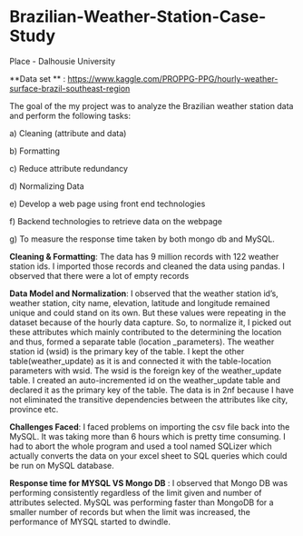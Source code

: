 # Brazilian-Weather-Station-Case-Study

Place - Dalhousie University


**Data set ** : https://www.kaggle.com/PROPPG-PPG/hourly-weather-surface-brazil-southeast-region

The goal of the my project was to analyze the Brazilian weather station data and perform the
following tasks:

a) Cleaning (attribute and data)

b) Formatting

c) Reduce attribute redundancy

d) Normalizing Data

e) Develop a web page using front end technologies

f) Backend technologies to retrieve data on the webpage

g) To measure the response time taken by both mongo db and MySQL.



**Cleaning & Formatting**: The data has 9 million records with 122 weather station ids. I imported
those records and cleaned the data using pandas. I observed that there were a lot of empty records

**Data Model and Normalization**:
I observed that the weather station id’s, weather station, city name, elevation, latitude and
longitude remained unique and could stand on its own. But these values were repeating in the
dataset because of the hourly data capture. So, to normalize it, I picked out these attributes which
mainly contributed to the determining the location and thus, formed a separate table (location
_parameters). The weather station id (wsid) is the primary key of the table. I kept the other
table(weather_update) as it is and connected it with the table-location parameters with wsid. The
wsid is the foreign key of the weather_update table. I created an auto-incremented id on the
weather_update table and declared it as the primary key of the table. The data is in 2nf because I
have not eliminated the transitive dependencies between the attributes like city, province etc.

**Challenges Faced**: I faced problems on importing the csv file back into the MySQL. It was
taking more than 6 hours which is pretty time consuming. I had to abort the whole program and
used a tool named SQLizer which actually converts the data on your excel sheet to SQL queries
which could be run on MySQL database.


**Response time for MYSQL VS Mongo DB** :
I observed that Mongo DB was performing consistently regardless of the limit given and number
of attributes selected. MySQL was performing faster than MongoDB for a smaller number of
records but when the limit was increased, the performance of MYSQL started to dwindle.
